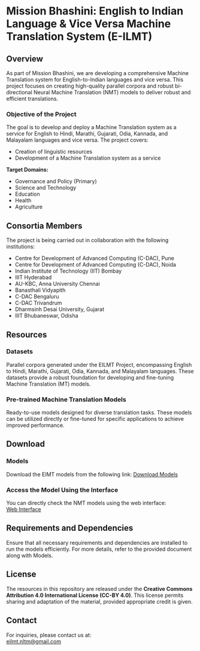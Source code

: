 
# Mission Bhashini: English to Indian Language & Vice Versa Machine Translation System (E-ILMT)

## Overview
As part of Mission Bhashini, we are developing a comprehensive Machine Translation system for English-to-Indian languages and vice versa. This project focuses on creating high-quality parallel corpora and robust bi-directional Neural Machine Translation (NMT) models to deliver robust and efficient translations.

### Objective of the Project
The goal is to develop and deploy a Machine Translation system as a service for English to Hindi, Marathi, Gujarati, Odia, Kannada, and Malayalam languages and vice versa. The project covers:
- Creation of linguistic resources
- Development of a Machine Translation system as a service

**Target Domains:**
- Governance and Policy (Primary)
- Science and Technology
- Education
- Health
- Agriculture

## Consortia Members
The project is being carried out in collaboration with the following institutions:
- Centre for Development of Advanced Computing (C-DAC), Pune
- Centre for Development of Advanced Computing (C-DAC), Noida
- Indian Institute of Technology (IIT) Bombay
- IIIT Hyderabad
- AU-KBC, Anna University Chennai
- Banasthali Vidyapith
- C-DAC Bengaluru
- C-DAC Trivandrum
- Dharmsinh Desai University, Gujarat
- IIIT Bhubaneswar, Odisha

## Resources
### Datasets
Parallel corpora generated under the EILMT Project, encompassing English to Hindi, Marathi, Gujarati, Odia, Kannada, and Malayalam languages. These datasets provide a robust foundation for developing and fine-tuning Machine Translation (MT) models.

### Pre-trained Machine Translation Models
Ready-to-use models designed for diverse translation tasks. These models can be utilized directly or fine-tuned for specific applications to achieve improved performance.

## Download
### Models
Download the EIMT models from the following link:
[Download Models](https://sanchayan.cdac.in/index.php/s/ajwiwoREp67LoMr)

### Access the Model Using the Interface
You can directly check the NMT models using the web interface:  
[Web Interface](https://psassmt.uat.dcservices.in/)

## Requirements and Dependencies
Ensure that all necessary requirements and dependencies are installed to run the models efficiently. For more details, refer to the provided document along with Models.

## License
The resources in this repository are released under the **Creative Commons Attribution 4.0 International License (CC-BY 4.0)**. This license permits sharing and adaptation of the material, provided appropriate credit is given.

## Contact
For inquiries, please contact us at:  
[eilmt.nltm@gmail.com](mailto:eilmt.nltm@gmail.com)
